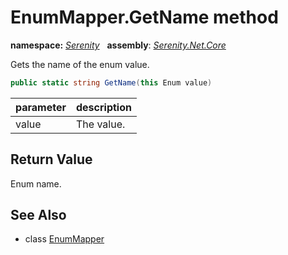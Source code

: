 # EnumMapper.GetName method
**namespace:** *[Serenity](../../README.md#serenity-namespace)*   **assembly**: *[Serenity.Net.Core](../../README.md)*

Gets the name of the enum value.

```csharp
public static string GetName(this Enum value)
```

| parameter | description |
| --- | --- |
| value | The value. |

## Return Value

Enum name.

## See Also

* class [EnumMapper](../EnumMapper.md)